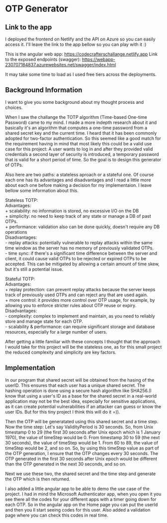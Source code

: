 # OTP Generator

## Link to the app

I deployed the frontend on Netlify and the API on Azure so you can easily access it. I'll leave the link to the app bellow so you can play with it :)

This is the angular web app: https://codecrafterschallange.netlify.app
Link to the exposed endpoints (swagger): https://webapp-230707184837.azurewebsites.net/swagger/index.html

It may take some time to load as I used free tiers across the deployments.

## Background Information
I want to give you some background about my thought process and choices.

When I saw the challange the TOTP algorithm (Time-based One-time Password) came to my mind.
I made a more indepth research about it and basically it's an algorithm that computes a one-time password from a shared secret key and the current time. I heard that it has been commonly adopted for two-factor authentication. So this seemed like a good match for the requirement having in mind that most likely this could be a valid use case for this project: A user wants to log in and after they provided valid credentials a second layer of security is introduced, a temporary password that is valid for a short period of time. So the goal is to design this generator of OTPs.

Also here are two paths: a stateless aproach or a stateful one. Of course each one has its advantages and disadvantages and I read a little more about each one before making a decision for my implementaion. I leave bellow some information about this.

Stateless TOTP: <br>
    Advantages:<br>
        + scalability:  no information is stored, no excessive I/O on the DB<br>
        + simplicity: no need to keep track of any state or manage a DB of past OTPs.<br>
        + performance: validation also  can be done quickly, doesn't require any DB operations<br>
    Disadvantages:<br>
        - replay attacks: potentially vulnerable to replay attacks within the same time window as   the server has no memory of previously validated OTPs.<br>
        - time sync: if there's a significant time difference between the server and client, it could cause valid OTPs to be rejected or expired OTPs to be accepted. This can be mitigated by allowing a certain amount of time skew, but it's still a potential issue.<br>

Stateful TOTP:<br>
    Advantages:<br>
        + replay protection: can prevent replay attacks because the server keeps track of      previously used OTPs and can reject any that are used again.<br>
        + more control: it provides more control over OTP usage, for example, by allowing you to enforce stricter rules about OTP reuse or expiry.<br>
    Disadvantages:<br>
        - complexity: complex to implement and maintain, as you need to reliably store and manage state for each OTP.<br>
        - scalability & performance: can require significant storage and database resources, especially for a large number of users.<br>

After getting a little familiar with these concepts I thought that the approach I would take for this project will be the stateless one, as for this small project the reduced complexity and simplicity are key factors.

## Implementation

In our program that shared secret will be obtained from the hasing of the userID. This ensures that each user has a unique shared secret. The hashing operation is done using a secure hash algorithm like SHA256.(I know that using a user's ID as a base for the shared secret in a real-world application may not be the best idea, especially for sensitive applications, as it can create potential vulnerabilities if an attacker can guess or know the user IDs. But for this tiny project I think this will do it =)).

Then the OTP will be generatated using this shared secret and a time step. Now the time step:
Let's say ValidityPeriod is 30 seconds. So, from Unix timestamp 0 to 29 (the first 30 seconds after Unix epoch which is 1 January 1970), the value of timeStep would be 0. From timestamp 30 to 59 (the next 30 seconds), the value of timeStep would be 1. From 60 to 89, the value of timeStep would be 2, and so on.
So, by using this timeStep value as part of the OTP generation, I ensure that the OTP changes every 30 seconds. The OTP generated in the first 30 seconds after Unix epoch would be different than the OTP generated in the next 30 seconds, and so on.

Next we use these two, the shared secret and the time step and generate the OTP which is then returned.

I also added a little angular app to be able to demo the use case of the project. I had in mind the Microsoft Authenticator app, when you open it you see there all the codes for your different apps with a timer going down for each OTP. So in the angular app on the Home page you can put the userId and then you ll start seeing codes for this user. Also added a validation page where you can check this codes in real time.




    
